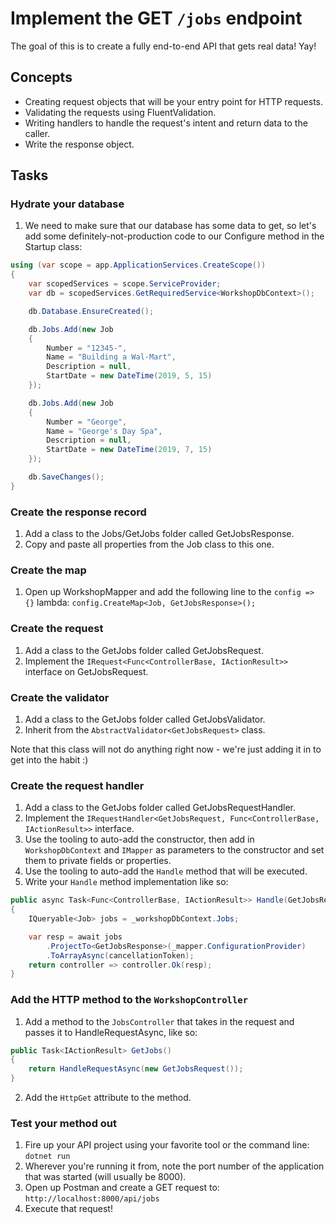# Implement the GET `/jobs` endpoint

The goal of this is to create a fully end-to-end API that gets real data! Yay!

## Concepts

- Creating request objects that will be your entry point for HTTP requests. 
- Validating the requests using FluentValidation.
- Writing handlers to handle the request's intent and return data to the caller.
- Write the response object.

## Tasks

### Hydrate your database

1. We need to make sure that our database has some data to get, so let's add some definitely-not-production code to our Configure method in the Startup class:

```csharp
using (var scope = app.ApplicationServices.CreateScope())
{
    var scopedServices = scope.ServiceProvider;
    var db = scopedServices.GetRequiredService<WorkshopDbContext>();

    db.Database.EnsureCreated();

    db.Jobs.Add(new Job
    {
        Number = "12345-",
        Name = "Building a Wal-Mart",
        Description = null,
        StartDate = new DateTime(2019, 5, 15)
    });

    db.Jobs.Add(new Job
    {
        Number = "George",
        Name = "George's Day Spa",
        Description = null,
        StartDate = new DateTime(2019, 7, 15)
    });

    db.SaveChanges();
}
```

### Create the response record

1. Add a class to the Jobs/GetJobs folder called GetJobsResponse.
2. Copy and paste all properties from the Job class to this one.

### Create the map

1. Open up WorkshopMapper and add the following line to the `config => {}` lambda: `config.CreateMap<Job, GetJobsResponse>();`

### Create the request

1. Add a class to the GetJobs folder called GetJobsRequest.
2. Implement the `IRequest<Func<ControllerBase, IActionResult>>` interface on GetJobsRequest.

### Create the validator 

1. Add a class to the GetJobs folder called GetJobsValidator.
2. Inherit from the `AbstractValidator<GetJobsRequest>` class.

Note that this class will not do anything right now - we're just adding it in to get into the habit :)

### Create the request handler

1. Add a class to the GetJobs folder called GetJobsRequestHandler.
2. Implement the `IRequestHandler<GetJobsRequest, Func<ControllerBase, IActionResult>>` interface.
3. Use the tooling to auto-add the constructor, then add in `WorkshopDbContext` and `IMapper` as parameters to the constructor and set them to private fields or properties.
4. Use the tooling to auto-add the `Handle` method that will be executed.
5. Write your `Handle` method implementation like so:

```csharp
public async Task<Func<ControllerBase, IActionResult>> Handle(GetJobsRequest message, CancellationToken cancellationToken)
{
    IQueryable<Job> jobs = _workshopDbContext.Jobs;

    var resp = await jobs
        .ProjectTo<GetJobsResponse>(_mapper.ConfigurationProvider)
        .ToArrayAsync(cancellationToken);
    return controller => controller.Ok(resp);
}
```

### Add the HTTP method to the `WorkshopController`

1. Add a method to the `JobsController` that takes in the request and passes it to HandleRequestAsync, like so:

```csharp
public Task<IActionResult> GetJobs()
{
    return HandleRequestAsync(new GetJobsRequest());
}
```

2. Add the `HttpGet` attribute to the method.

### Test your method out

1. Fire up your API project using your favorite tool or the command line: `dotnet run`
2. Wherever you're running it from, note the port number of the application that was started (will usually be 8000).
3. Open up Postman and create a GET request to: `http://localhost:8000/api/jobs`
4. Execute that request!
